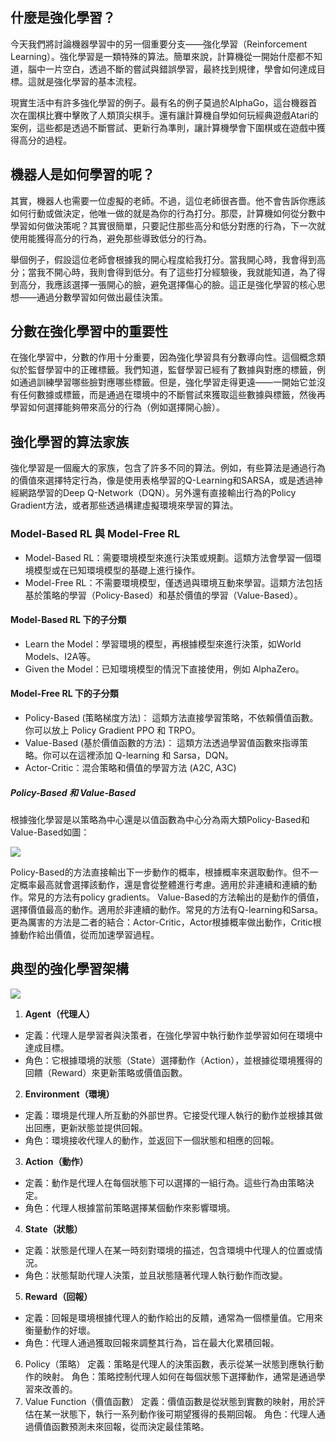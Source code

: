 
## 什麼是強化學習？
今天我們將討論機器學習中的另一個重要分支——強化學習（Reinforcement Learning）。強化學習是一類特殊的算法。簡單來說，計算機從一開始什麼都不知道，腦中一片空白，透過不斷的嘗試與錯誤學習，最終找到規律，學會如何達成目標。這就是強化學習的基本流程。

現實生活中有許多強化學習的例子。最有名的例子莫過於AlphaGo，這台機器首次在圍棋比賽中擊敗了人類頂尖棋手。還有讓計算機自學如何玩經典遊戲Atari的案例，這些都是透過不斷嘗試、更新行為準則，讓計算機學會下圍棋或在遊戲中獲得高分的過程。

## 機器人是如何學習的呢？
其實，機器人也需要一位虛擬的老師。不過，這位老師很吝嗇。他不會告訴你應該如何行動或做決定，他唯一做的就是為你的行為打分。那麼，計算機如何從分數中學習如何做決策呢？其實很簡單，只要記住那些高分和低分對應的行為，下一次就使用能獲得高分的行為，避免那些導致低分的行為。

舉個例子，假設這位老師會根據我的開心程度給我打分。當我開心時，我會得到高分；當我不開心時，我則會得到低分。有了這些打分經驗後，我就能知道，為了得到高分，我應該選擇一張開心的臉，避免選擇傷心的臉。這正是強化學習的核心思想——通過分數學習如何做出最佳決策。

## 分數在強化學習中的重要性

在強化學習中，分數的作用十分重要，因為強化學習具有分數導向性。這個概念類似於監督學習中的正確標籤。我們知道，監督學習已經有了數據與對應的標籤，例如通過訓練學習哪些臉對應哪些標籤。但是，強化學習走得更遠——一開始它並沒有任何數據或標籤，而是通過在環境中的不斷嘗試來獲取這些數據與標籤，然後再學習如何選擇能夠帶來高分的行為（例如選擇開心臉）。

## 強化學習的算法家族

強化學習是一個龐大的家族，包含了許多不同的算法。例如，有些算法是通過行為的價值來選擇特定行為，像是使用表格學習的Q-Learning和SARSA，或是透過神經網路學習的Deep Q-Network（DQN）。另外還有直接輸出行為的Policy Gradient方法，或者那些透過構建虛擬環境來學習的算法。


###  Model-Based RL 與 Model-Free RL 
- Model-Based RL：需要環境模型來進行決策或規劃。這類方法會學習一個環境模型或在已知環境模型的基礎上進行操作。
- Model-Free RL：不需要環境模型，僅透過與環境互動來學習。這類方法包括基於策略的學習（Policy-Based）和基於價值的學習（Value-Based）。

#### Model-Based RL 下的子分類
- Learn the Model：學習環境的模型，再根據模型來進行決策，如World Models、I2A等。
- Given the Model：已知環境模型的情況下直接使用，例如 AlphaZero。

#### Model-Free RL 下的子分類
- Policy-Based (策略梯度方法)： 這類方法直接學習策略，不依賴價值函數。你可以放上 Policy Gradient PPO 和 TRPO。
- Value-Based (基於價值函數的方法)： 這類方法透過學習值函數來指導策略。你可以在這裡添加 Q-learning 和 Sarsa，DQN。
- Actor-Critic：混合策略和價值的學習方法 (A2C, A3C)

##### Policy-Based 和 Value-Based
根據強化學習是以策略為中心還是以值函數為中心分為兩大類Policy-Based和Value-Based如圖：

![](https://edit.wpgdadawant.com/uploads/news_file/blog/temp_folder/961_1604034419/tinymce/2020-10-18_18h55_15.png)

Policy-Based的方法直接輸出下一步動作的概率，根據概率來選取動作。但不一定概率最高就會選擇該動作，還是會從整體進行考慮。適用於非連續和連續的動作。常見的方法有policy gradients。    Value-Based的方法輸出的是動作的價值，選擇價值最高的動作。適用於非連續的動作。常見的方法有Q-learning和Sarsa。    更為厲害的方法是二者的結合：Actor-Critic，Actor根據概率做出動作，Critic根據動作給出價值，從而加速學習過程。


## 典型的強化學習架構
![](https://miro.medium.com/v2/resize:fit:640/format:webp/1*n1AZU6IkpfjC0l22Md2x0Q.png)

1. **Agent（代理人）**
- 定義：代理人是學習者與決策者，在強化學習中執行動作並學習如何在環境中達成目標。
- 角色：它根據環境的狀態（State）選擇動作（Action），並根據從環境獲得的回饋（Reward）來更新策略或價值函數。
2. **Environment（環境）**
- 定義：環境是代理人所互動的外部世界。它接受代理人執行的動作並根據其做出回應，更新狀態並提供回報。
- 角色：環境接收代理人的動作，並返回下一個狀態和相應的回報。
3. **Action（動作）**
- 定義：動作是代理人在每個狀態下可以選擇的一組行為。這些行為由策略決定。
- 角色：代理人根據當前策略選擇某個動作來影響環境。
4. **State（狀態）**
- 定義：狀態是代理人在某一時刻對環境的描述，包含環境中代理人的位置或情況。
- 角色：狀態幫助代理人決策，並且狀態隨著代理人執行動作而改變。
5. **Reward（回報）**
- 定義：回報是環境根據代理人的動作給出的反饋，通常為一個標量值。它用來衡量動作的好壞。
- 角色：代理人通過獲取回報來調整其行為，旨在最大化累積回報。


6. Policy（策略）
定義：策略是代理人的決策函數，表示從某一狀態到應執行動作的映射。
角色：策略控制代理人如何在每個狀態下選擇動作，通常是通過學習來改善的。
7. Value Function（價值函數）
定義：價值函數是從狀態到實數的映射，用於評估在某一狀態下，執行一系列動作後可期望獲得的長期回報。
角色：代理人通過價值函數預測未來回報，從而決定最佳策略。